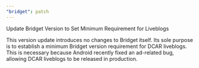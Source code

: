 ```yaml
---
"bridget": patch
---
```


Update Bridget Version to Set Minimum Requirement for Liveblogs

This version update introduces no changes to Bridget itself. Its sole purpose is to establish a minimum Bridget version requirement for DCAR liveblogs. This is necessary because Android recently fixed an ad-related bug, allowing DCAR liveblogs to be released in production. 
